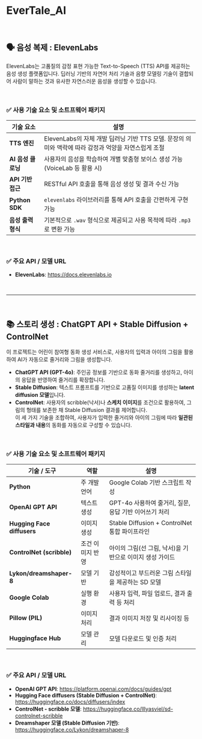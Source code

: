 # EverTale_AI

<br>

## 🗣️ 음성 복제 : ElevenLabs

ElevenLabs는 고품질의 감정 표현 가능한 Text-to-Speech (TTS) API를 제공하는 음성 생성 플랫폼입니다. 딥러닝 기반의 자연어 처리 기술과 음향 모델링 기술이 결합되어 사람이 말하는 것과 유사한 자연스러운 음성을 생성할 수 있습니다.

<br>

### ✅ 사용 기술 요소 및 소트프웨어 패키지

| 기술 요소 | 설명 |
| --- | --- |
| **TTS 엔진** | ElevenLabs의 자체 개발 딥러닝 기반 TTS 모델. 문장의 의미와 맥락에 따라 감정과 억양을 자연스럽게 조절 |
| **AI 음성 클로닝** | 사용자의 음성을 학습하여 개별 맞춤형 보이스 생성 가능 (VoiceLab 등 활용 시) |
| **API 기반 접근** | RESTful API 호출을 통해 음성 생성 및 결과 수신 가능 |
| **Python SDK** | `elevenlabs` 라이브러리를 통해 API 호출을 간편하게 구현 가능 |
| **음성 출력 형식** | 기본적으로 `.wav` 형식으로 제공되고 사용 목적에 따라 `.mp3`로 변환 가능 |

<br>

### ✅ 주요 API / 모델 URL

- **ElevenLabs**: https://docs.elevenlabs.io

<br>
<hr>
<br>

## 📚 스토리 생성 : ChatGPT API + Stable Diffusion + ControlNet

이 프로젝트는 어린이 참여형 동화 생성 서비스로, 사용자의 입력과 아이의 그림을 활용하여 AI가 자동으로 줄거리와 그림을 생성합니다.  
- **ChatGPT API (GPT-4o)**: 주인공 정보를 기반으로 동화 줄거리를 생성하고, 아이의 응답을 반영하여 줄거리를 확장합니다.  
- **Stable Diffusion**: 텍스트 프롬프트를 기반으로 고품질 이미지를 생성하는 **latent diffusion 모델**입니다.  
- **ControlNet**: 사용자의 scribble(낙서)나 **스케치 이미지**를 조건으로 활용하여, 그림의 형태를 보존한 채 Stable Diffusion 결과를 제어합니다.  
이 세 가지 기술을 조합하여, 사용자가 입력한 줄거리와 아이의 그림에 따라 **일관된 스타일과 내용**의 동화를 자동으로 구성할 수 있습니다.

<br>

### ✅ 사용 기술 요소 및 소프트웨어 패키지

| 기술 / 도구 | 역할 | 설명 |
| --- | --- | --- |
| **Python** | 주 개발 언어 | Google Colab 기반 스크립트 작성 |
| **OpenAI GPT API** | 텍스트 생성 | GPT-4o 사용하여 줄거리, 질문, 응답 기반 이어쓰기 처리 |
| **Hugging Face diffusers** | 이미지 생성 | Stable Diffusion + ControlNet 통합 파이프라인 |
| **ControlNet (scribble)** | 조건 이미지 반영 | 아이의 그림(선 그림, 낙서)을 기반으로 이미지 생성 가이드 |
| **Lykon/dreamshaper-8** | 모델 기반 | 감성적이고 부드러운 그림 스타일을 제공하는 SD 모델 |
| **Google Colab** | 실행 환경 | 사용자 입력, 파일 업로드, 결과 출력 등 처리 |
| **Pillow (PIL)** | 이미지 처리 | 결과 이미지 저장 및 리사이징 등 |
| **Huggingface Hub** | 모델 관리 | 모델 다운로드 및 인증 처리 |

<br>

### ✅ 주요 API / 모델 URL

- **OpenAI GPT API**: https://platform.openai.com/docs/guides/gpt  
- **Hugging Face diffusers (Stable Diffusion + ControlNet)**: https://huggingface.co/docs/diffusers/index  
- **ControlNet - scribble 모델**: https://huggingface.co/lllyasviel/sd-controlnet-scribble  
- **Dreamshaper 모델 (Stable Diffusion 기반)**: https://huggingface.co/Lykon/dreamshaper-8
